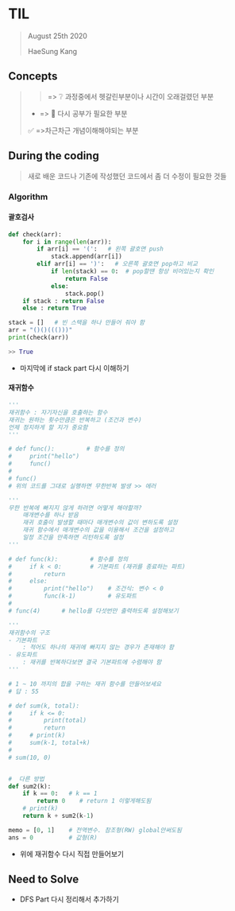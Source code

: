 # TIL

> August 25th 2020
>
> HaeSung Kang





## Concepts

>  > => :grey_question: 과정중에서 헷갈린부분이나 시간이 오래걸렸던 부분
>
>  - => :book: 다시 공부가 필요한 부분
>
>  :white_check_mark: =>​  차근차근 개념이해해야되는 부분







## During the coding

> 새로 배운 코드나 기존에 작성했던 코드에서 좀 더 수정이 필요한 것들

### Algorithm







#### 괄호검사

```python
def check(arr):
    for i in range(len(arr)):
        if arr[i] == '(':   # 왼쪽 괄호면 push
            stack.append(arr[i])
        elif arr[i] == ')':   # 오른쪽 괄호면 pop하고 비교
            if len(stack) == 0:  # pop할땐 항상 비어있는지 확인
                return False
            else:
                stack.pop()
    if stack : return False
    else : return True

stack = []   # 빈 스택을 하나 만들어 줘야 함
arr = "()()((()))"
print(check(arr))

>> True
```

- 마지막에 if stack  part 다시 이해하기



#### 재귀함수

```python
'''
재귀함수 : 자기자신을 호출하는 함수
재귀는 원하는 횟수만큼은 반복하고 (조건과 변수)
언제 정지하게 할 지가 중요함
'''

# def func():         # 함수를 정의
#     print("hello")
#     func()
#
# func()
# 위의 코드를 그대로 실행하면 무한반복 발생 >> 에러

'''
무한 반복에 빠지지 않게 하려면 어떻게 해야할까?
    매개변수를 하나 받음
    재귀 호출이 발생할 때마다 매개변수의 값이 변하도록 설정
    재귀 함수에서 매개변수의 값을 이용해서 조건을 설정하고
    일정 조건을 만족하면 리턴하도록 설정
'''

# def func(k):         # 함수를 정의
#     if k < 0:        # 기본파트 (재귀를 종료하는 파트)
#         return
#     else:
#         print("hello")    # 조건식: 변수 < 0
#         func(k-1)         # 유도파트
#
# func(4)      # hello를 다섯번만 출력하도록 설정해보기

'''
재귀함수의 구조
- 기본파트
    : 적어도 하나의 재귀에 빠지지 않는 경우가 존재해야 함
- 유도파트
    : 재귀를 반복하다보면 결국 기본파트에 수렴해야 함
'''

# 1 ~ 10 까지의 합을 구하는 재귀 함수를 만들어보세요
# 답 : 55

# def sum(k, total):
#     if k <= 0:
#         print(total)
#         return
#     # print(k)
#     sum(k-1, total+k)
#
# sum(10, 0)


#  다른 방법
def sum2(k):
    if k == 0:   # k == 1
        return 0    # return 1 이렇게해도됨
    # print(k)
    return k + sum2(k-1)
```

```python
memo = [0, 1]    # 전역변수. 참조형(RW) global안써도됨
ans = 0          # 값형(R)
```

- 위에 재귀함수 다시 직접 만들어보기



## Need to Solve

- DFS Part 다시 정리해서 추가하기